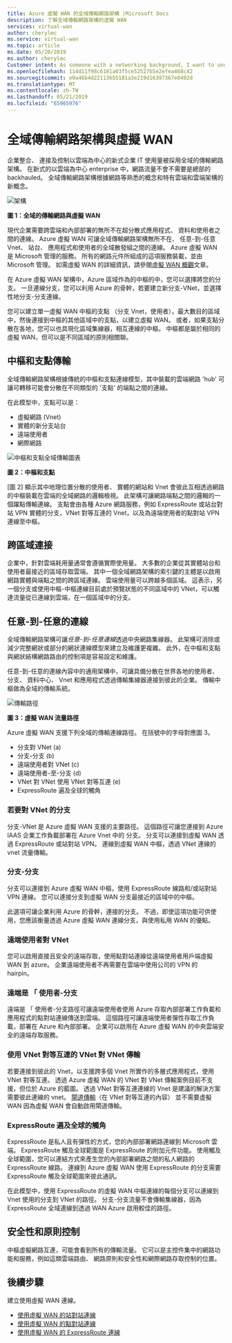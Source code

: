 ```yaml
---
title: Azure 虛擬 WAN 的全域傳輸網路架構 |Microsoft Docs
description: 了解全域傳輸網路架構的虛擬 WAN
services: virtual-wan
author: cherylmc
ms.service: virtual-wan
ms.topic: article
ms.date: 05/20/2019
ms.author: cherylmc
Customer intent: As someone with a networking background, I want to understand global transit network architecture as it relates to Virtual WAN.
ms.openlocfilehash: 114d11f98c6181a03f5ce52527b5e2efea468c42
ms.sourcegitcommit: e9a46b4d22113655181a3e219d16397367e8492d
ms.translationtype: MT
ms.contentlocale: zh-TW
ms.lasthandoff: 05/21/2019
ms.locfileid: "65965976"
---
```

# <a name="global-transit-network-architecture-and-virtual-wan"></a>全域傳輸網路架構與虛擬 WAN

企業整合、 連接及控制以雲端為中心的新式企業 IT 使用量被採用全域的傳輸網路架構。 在新式的以雲端為中心 enterprise 中，網路流量不會不需要是總部的 backhauled。 全域傳輸網路架構根據網路等熟悉的概念和特有雲端和雲端架構的新概念。

![架構](./media/virtual-wan-global-transit-network-architecture/architecture2.png)

**圖 1：全域的傳輸網路與虛擬 WAN**

現代企業需要跨雲端和內部部署的無所不在超分散式應用程式、 資料和使用者之間的連線。 Azure 虛擬 WAN 可讓全域傳輸網路架構無所不在、 任意-到-任意 Vnet、 站台、 應用程式和使用者的全域散發組之間的連線。 Azure 虛擬 WAN 是 Microsoft 管理的服務。 所有的網路元件所組成的這項服務裝載，並由 Microsoft 管理。 如需虛擬 WAN 的詳細資訊，請參閱[虛擬 WAN 概觀](virtual-wan-about.md)文章。

在 Azure 虛擬 WAN 架構中，Azure 區域作為的中樞的中，您可以選擇將您的分支。 一旦連線分支，您可以利用 Azure 的骨幹，若要建立新分支-VNet，並選擇性地分支-分支連線。

您可以建立單一虛擬 WAN 中樞的支點 （分支 Vnet，使用者），最大數目的區域中，然後連接到中樞的其他區域中的支點，以建立虛擬 WAN。 或者，如果支點分散在各地，您可以也具現化區域集線器，相互連線的中樞。 中樞都是屬於相同的虛擬 WAN，但可以是不同區域的原則相關聯。

## <a name="hub"></a>中樞和支點傳輸

全域傳輸網路架構根據傳統的中樞和支點連線模型，其中裝載的雲端網路 'hub' 可讓可轉移可能會分散在不同類型的 '支點' 的端點之間的連線。
  
在此模型中，支點可以是：

* 虛擬網路 (Vnet)
* 實體的新分支站台
* 遠端使用者
* 網際網路

![中樞和支點全域傳輸圖表](./media/virtual-wan-global-transit-network-architecture/architecture.png)

**圖 2：中樞和支點**

[圖 2] 顯示其中地理位置分散的使用者、 實體的網站和 Vnet 會彼此互相透過網路的中樞裝載在雲端的全域網路的邏輯檢視。 此架構可讓網路端點之間的邏輯的一個躍點傳輸連線。 支點會由各種 Azure 網路服務，例如 ExpressRoute 或站台對站 VPN 實體的分支，VNet 對等互連的 Vnet，以及為遠端使用者的點對站 VPN 連線至中樞。

## <a name="crossregion"></a>跨區域連接

企業中，針對雲端耗用量通常會遵循實際使用量。 大多數的企業從其實體站台和使用者最接近的區域存取雲端。 其中一個全域網路架構的索引鍵的主體是以啟用網路實體與端點之間的跨區域連線。 雲端使用量可以跨越多個區域。 這表示，另一個分支或使用中樞-中樞連線目前處於預覽狀態的不同區域中的 VNet，可以觸達流量從已連線到雲端，在一個區域中的分支。

## <a name="any"></a>任意-到-任意的連線

全域傳輸網路架構可讓*任意-到-任意連線*透過中央網路集線器。 此架構可消除或減少完整網狀或部分的網狀連線模型來建立及維護更複雜。 此外，在中樞和支點與網狀結構網路路由的控制項是容易設定和維護。

任意-到-任意的連線內容中的通用架構中，可讓具備分散在世界各地的使用者、 分支、 資料中心、 Vnet 和應用程式透過傳輸集線器連接到彼此的企業。 傳輸中樞做為全域的傳輸系統。

![傳輸路徑](./media/virtual-wan-global-transit-network-architecture/trafficpath.png)

**圖 3：虛擬 WAN 流量路徑**

Azure 虛擬 WAN 支援下列全域的傳輸連線路徑。 在括號中的字母對應圖 3。

* 分支對 VNet (a)  
* 分支-分支 (b)
* 遠端使用者對 VNet (c)
* 遠端使用者-至-分支 (d)
* VNet 對 VNet 使用 VNet 對等互連 (e)
* ExpressRoute 遍及全球的觸角 

### <a name="branchvnet"></a>若要對 VNet 的分支

分支-VNet 是 Azure 虛擬 WAN 支援的主要路徑。 這個路徑可讓您連接到 Azure IAAS 企業工作負載部署在 Azure Vnet 中的 分支。 分支可以連接到虛擬 WAN 透過 ExpressRoute 或站對站 VPN。 連線到虛擬 WAN 中樞，透過 VNet 連線的 vnet 流量傳輸。

### <a name="branchbranch"></a>分支-分支

分支可以連接到 Azure 虛擬 WAN 中樞，使用 ExpressRoute 線路和/或站對站 VPN 連線。 您可以連接分支到虛擬 WAN 分支最接近的區域中的中樞。

此選項可讓企業利用 Azure 的骨幹，連接的分支。 不過，即使這項功能可供使用，您應該衡量透過 Azure 虛擬 WAN 連線分支，與使用私用 WAN 的優點。

### <a name="usertovnet"></a>遠端使用者對 VNet

您可以啟用直接且安全的遠端存取，使用點對站連線從遠端使用者用戶端虛擬 WAN 到 azure。 企業遠端使用者不再需要在雲端中使用公司的 VPN 的 hairpin。

### <a name="usertobranch"></a>遠端是 「 使用者-分支

遠端是 「 使用者-分支路徑可讓遠端使用者使用 Azure 存取內部部署工作負載和應用程式的點對站連線傳送到雲端。 這個路徑可讓遠端使用者彈性存取工作負載，部署在 Azure 和內部部署。 企業可以啟用在 Azure 虛擬 WAN 的中央雲端安全的遠端存取服務。

### <a name="vnetvnet"></a>使用 VNet 對等互連的 VNet 對 VNet 傳輸

若要連接到彼此的 Vnet，以支援跨多個 Vnet 所實作的多層式應用程式，使用 VNet 對等互連。 透過 Azure 虛擬 WAN 的 VNet 對 VNet 傳輸案例目前不支援，但位於 Azure 的藍圖。 透過 VNet 對等互連連線的 Vnet 是建議的解決方案需要彼此連線的 vnet。 [閘道傳輸](../virtual-network/virtual-network-peering-overview.md#gateways-and-on-premises-connectivity)（在 VNet 對等互連的內容） 並不需要虛擬 WAN 因為虛擬 WAN 會自動啟用閘道傳輸。

### <a name="globalreach"></a>ExpressRoute 遍及全球的觸角

ExpressRoute 是私人且有彈性的方式，您的內部部署網路連線到 Microsoft 雲端。 ExpressRoute 觸及全球範圍是 ExpressRoute 的附加元件功能。 使用觸及全球範圍，您可以連結方式來產生您的內部部署網路之間的私人網路的 ExpressRoute 線路。 連線到 Azure 虛擬 WAN 使用 ExpressRoute 的分支需要 ExpressRoute 觸及全球範圍來彼此通訊。

在此模型中，使用 ExpressRoute 的虛擬 WAN 中樞連線的每個分支可以連線到 Vnet 使用的分支到 VNet 的路徑。 分支-分支流量不會傳輸集線器，因為 ExpressRoute 全域連線到透過 WAN Azure 啟用較佳的路徑。

## <a name="security"></a>安全性和原則控制

中樞虛擬網路互連，可能會看到所有的傳輸流量。 它可以是主控件集中的網路功能和服務，例如這類雲端路由、 網路原則和安全性和網際網路存取控制的位置。

## <a name="next-steps"></a>後續步驟

建立使用虛擬 WAN 連線。

* [使用虛擬 WAN 的站對站連線](virtual-wan-site-to-site-portal.md)
* [使用虛擬 WAN 的點對站連線](virtual-wan-point-to-site-portal.md)
* [使用虛擬 WAN 的 ExpressRoute 連線](virtual-wan-expressroute-portal.md)
